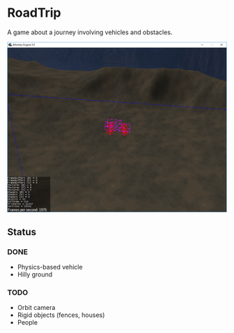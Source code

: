 # RoadTrip
A game about a journey involving vehicles and obstacles.

![Screenshot](https://github.com/Dejvino/roadtrip/blob/master/screenshot.png)

## Status
### DONE
* Physics-based vehicle
* Hilly ground

### TODO
* Orbit camera
* Rigid objects (fences, houses)
* People
